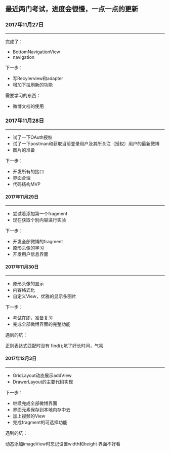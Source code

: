 ## 最近两门考试，进度会很慢，一点一点的更新


###  2017年11月27日

***

完成了：
- BottomNavigationView
- navigation

下一步：
- 写Recylerview和adapter
- 增加下拉刷新的功能

需要学习的东西：
- 微博文档的使用

### 2017年11月28日

***

- 试了一下OAuth授权
- 试了一下postman和获取当前登录用户及其所关注（授权）用户的最新微博
- 图片的准备

下一步：
- 开发所有的接口
- 界面合理
- 代码结构MVP

#### 2017年11月29日

***

- 尝试着添加第一个fragment
- 现在获取个别内容进行实验

下一步：
- 开发全部微博的fragment
- 原形头像的学习
- 开发用户信息界面

#### 2017年11月30日

***

- 原形头像的显示
- 内容格式化
- 自定义View，优雅的显示多图片

下一步：

- 考试在即，准备复习
- 完成全部微博界面的完整功能

遇到的坑：

正则表达式匹配时没有 find();坑了好长时间，气氛


#### 2017年12月3日

***

- GridLayout动态展示addView
- DrawerLayout的主要代码实现

下一步：

- 继续完成全部微博界面
- 界面元素保存到本地内存中去
- 加上视频的View
- 完成fragment的可选择功能

遇到的坑：

动态添加imageView时忘记设置width和height
界面不好看

